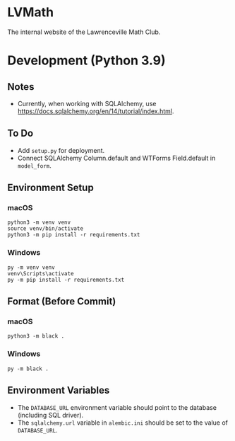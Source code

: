 # LVMath

The internal website of the Lawrenceville Math Club.

# Development (Python 3.9)

## Notes

- Currently, when working with SQLAlchemy, use https://docs.sqlalchemy.org/en/14/tutorial/index.html.

## To Do

- Add `setup.py` for deployment.
- Connect SQLAlchemy Column.default and WTForms Field.default in `model_form`.

## Environment Setup

### macOS

```
python3 -m venv venv
source venv/bin/activate
python3 -m pip install -r requirements.txt
```

### Windows

```
py -m venv venv
venv\Scripts\activate
py -m pip install -r requirements.txt
```

## Format (Before Commit)

### macOS

```
python3 -m black .
```

### Windows

```
py -m black .
```

## Environment Variables

- The `DATABASE_URL` environment variable should point to the database (including SQL driver).
- The `sqlalchemy.url` variable in `alembic.ini` should be set to the value of `DATABASE_URL`.
